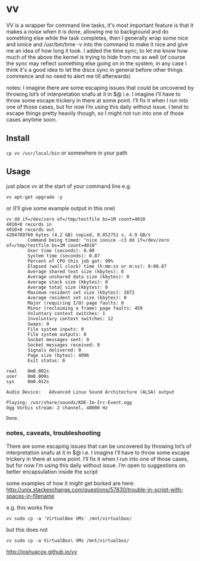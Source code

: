 # vv
VV is a wrapper for command line tasks, it's most important feature is that it makes a noise when it is done, allowing me to background and do something else while the task completes, then I generally wrap some nice and ionice and /usr/bin/time -v into the command to make it nice and give me an idea of how long it took.  I added the time sync, to let me know how much of the above the kernel is trying to hide from me as well (of course the sync may reflect something else going on in the system, in any case I think it's a good idea to let the discs sync in general before other things commence and no need to alert me till afterwards)

notes: I imagine there are some escaping issues that could be uncovered by throwing lot’s of interpretation snafu at it in $@  i.e. I imagine I’ll have to throw some escape trickery in there at some point.  I’ll fix it when I run into one of those cases, but for now I’m using this daily without issue.  I tend to escape things pretty heavily though, so I might not run into one of those cases anytime soon.

## Install
`cp vv /usr/local/bin`
or somewhere in your path

## Usage
just place vv at the start of your command line
e.g.
```
vv apt-get upgrade -y
```
or (I’ll give some example output in this one)

```
vv dd if=/dev/zero of=/tmp/testfile bs=1M count=4010     
4010+0 records in
4010+0 records out
4204789760 bytes (4.2 GB) copied, 0.852751 s, 4.9 GB/s
        Command being timed: "nice ionice -c3 dd if=/dev/zero of=/tmp/testfile bs=1M count=4010"
        User time (seconds): 0.00
        System time (seconds): 0.87
        Percent of CPU this job got: 99%
        Elapsed (wall clock) time (h:mm:ss or m:ss): 0:00.87
        Average shared text size (kbytes): 0
        Average unshared data size (kbytes): 0
        Average stack size (kbytes): 0
        Average total size (kbytes): 0
        Maximum resident set size (kbytes): 2872
        Average resident set size (kbytes): 0
        Major (requiring I/O) page faults: 0
        Minor (reclaiming a frame) page faults: 459
        Voluntary context switches: 1
        Involuntary context switches: 12
        Swaps: 0
        File system inputs: 0
        File system outputs: 0
        Socket messages sent: 0
        Socket messages received: 0
        Signals delivered: 0
        Page size (bytes): 4096
        Exit status: 0

real    0m0.082s
user    0m0.000s
sys     0m0.012s

Audio Device:   Advanced Linux Sound Architecture (ALSA) output

Playing: /usr/share/sounds/KDE-Im-Irc-Event.ogg
Ogg Vorbis stream: 2 channel, 48000 Hz
                                                                                
Done.
```

### notes, caveats, troubleshooting

There are some escaping issues that can be uncovered by throwing lot’s of interpretation snafu at it in $@
i.e. I imagine I’ll have to throw some escape trickery in there at some point.  I’ll fix it when I run into one of those cases, but for now I’m using this daily without issue.
I’m open to suggestions on better encapsulation inside the script

some examples of how it might get borked are here:
http://unix.stackexchange.com/questions/57830/trouble-in-script-with-spaces-in-filename

e.g. this works fine
```
vv sudo cp -a 'VirtualBox VMs' /mnt/virtualbox/
```
but this does not
```
vv sudo cp -a VirtualBox\ VMs /mnt/virtualbox/
```

http://joshuacox.github.io/vv
